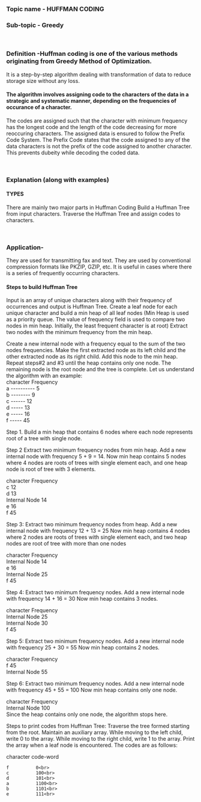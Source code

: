 ### Topic name - HUFFMAN CODING
### Sub-topic - Greedy

<br>

### Definition -Huffman coding is one of the various methods originating from Greedy Method of Optimization. 
It is a step-by-step algorithm dealing with transformation of data to reduce storage size without any loss.  

#### The algorithm involves assigning code to the characters of the data in a strategic and systematic manner, depending on the frequencies of occurance of a character.
The codes are assigned such that the character with minimum frequency has the longest code and the length of the code decreasing for more reoccuring characters.
The assigned data is ensured to follow the Prefix Code System.
The Prefix Code states that the code assigned to any of the data characters is not the prefix of the code assigned to another character.
This prevents dubeity while decoding the coded data.

<br>

### Explanation (along with examples)
#### TYPES
There are mainly two major parts in Huffman Coding
Build a Huffman Tree from input characters.
Traverse the Huffman Tree and assign codes to characters.

<br>

### Application-
They are used for transmitting fax and text.
They are used by conventional compression formats like PKZIP, GZIP, etc.
 It is useful in cases where there is a series of frequently occurring characters.
#### Steps to build Huffman Tree
Input is an array of unique characters along with their frequency of occurrences and output is Huffman Tree. 
Create a leaf node for each unique character and build a min heap of all leaf nodes (Min Heap is used as a priority queue. The value of frequency field is used to compare two nodes in min heap. Initially, the least frequent character is at root)
Extract two nodes with the minimum frequency from the min heap.
 
Create a new internal node with a frequency equal to the sum of the two nodes frequencies. Make the first extracted node as its left child and the other extracted node as its right child. Add this node to the min heap.
Repeat steps#2 and #3 until the heap contains only one node. The remaining node is the root node and the tree is complete.
Let us understand the algorithm with an example:<br>
character   Frequency<br>
    a    ---------- 5<br>
    b    -------- 9<br>
    c    ------ 12<br>
    d    ----- 13<br>
    e    ----- 16<br>
    f    ----- 45<br>


Step 1. Build a min heap that contains 6 nodes where each node represents root of a tree with single node.

Step 2 Extract two minimum frequency nodes from min heap. Add a new internal node with frequency 5 + 9 = 14. 
Now min heap contains 5 nodes where 4 nodes are roots of trees with single element each, and one heap node is root of tree with 3 elements.<br>

character           Frequency<br>
       c               12<br>
       d               13<br>
 Internal Node         14<br>
       e               16<br>
       f                45<br>

Step 3: Extract two minimum frequency nodes from heap. Add a new internal node with frequency 12 + 13 = 25
Now min heap contains 4 nodes where 2 nodes are roots of trees with single element each, and two heap nodes are root of tree with more than one nodes<br>

character           Frequency<br>
Internal Node          14<br>
       e               16<br>
Internal Node          25<br>
       f               45<br>

Step 4: Extract two minimum frequency nodes. Add a new internal node with frequency 14 + 16 = 30 
Now min heap contains 3 nodes.<br>

character          Frequency<br>
Internal Node         25<br>
Internal Node         30<br>
      f               45 <br>

Step 5: Extract two minimum frequency nodes. Add a new internal node with frequency 25 + 30 = 55
Now min heap contains 2 nodes.<br>

character     Frequency<br>
       f         45<br>
Internal Node    55<br>

Step 6: Extract two minimum frequency nodes. Add a new internal node with frequency 45 + 55 = 100
Now min heap contains only one node.<br>

character      Frequency<br>
Internal Node    100<br>
Since the heap contains only one node, the algorithm stops here.

Steps to print codes from Huffman Tree:
Traverse the tree formed starting from the root. Maintain an auxiliary array. While moving to the left child, write 0 to the array. While moving to the right child, write 1 to the array. Print the array when a leaf node is encountered.
The codes are as follows:

character    code-word<br>

    f          0<br>
    c          100<br>
    d          101<br>
    a          1100<br>
    b          1101<br>
    e          111<br>


<br>
